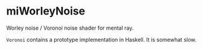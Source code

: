 miWorleyNoise
=============

Worley noise / Voronoi noise shader for mental ray.

`Voronoi` contains a prototype implementation in Haskell. It is somewhat slow.
